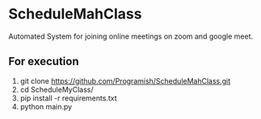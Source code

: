 # ScheduleMahClass
Automated System for joining online meetings on zoom and google meet.

## For execution
1. git clone https://github.com/Programish/ScheduleMahClass.git
2. cd ScheduleMyClass/
3. pip install -r requirements.txt
4. python main.py
